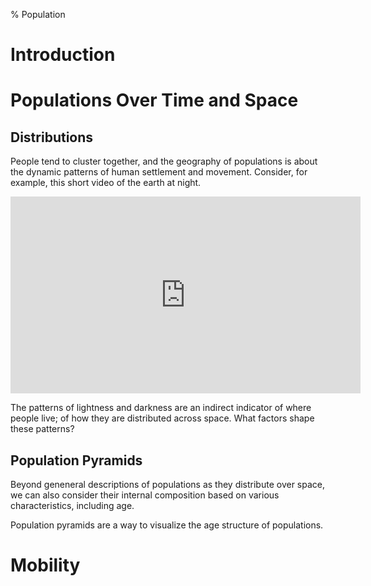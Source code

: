 % Population

# Introduction

# Populations Over Time and Space

## Distributions

People tend to cluster together, and the geography of populations is 
about the dynamic patterns of human settlement and movement. Consider, for 
example, this short video of the earth at night. 

<iframe width="560" height="315" 
  src="http://www.youtube.com/embed/Q3YYwIsMHzw" 
  frameborder="0" allowfullscreen></iframe>
  
The patterns of lightness and darkness are an indirect indicator of where 
people live; of how they are distributed across space. What factors shape these patterns?

## Population Pyramids

Beyond geneneral descriptions of populations as they distribute over space, 
we can also consider their internal composition based on various characteristics, 
including age.

Population pyramids are a way to visualize the age structure of populations.

# Mobility
